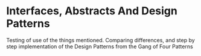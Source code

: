 # Interfaces, Abstracts And Design Patterns

Testing of use of the things mentioned. Comparing differences, and step by step implementation of the Design Patterns from the Gang of Four Patterns
